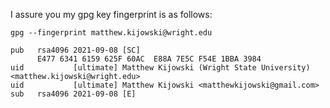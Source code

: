 I assure you my gpg key fingerprint is as follows:

```
gpg --fingerprint matthew.kijowski@wright.edu

pub   rsa4096 2021-09-08 [SC]
      E477 6341 6159 625F 60AC  E88A 7E5C F54E 1BBA 3984
uid           [ultimate] Matthew Kijowski (Wright State University) <matthew.kijowski@wright.edu>
uid           [ultimate] Matthew Kijowski <matthewkijowski@gmail.com>
sub   rsa4096 2021-09-08 [E]
```
